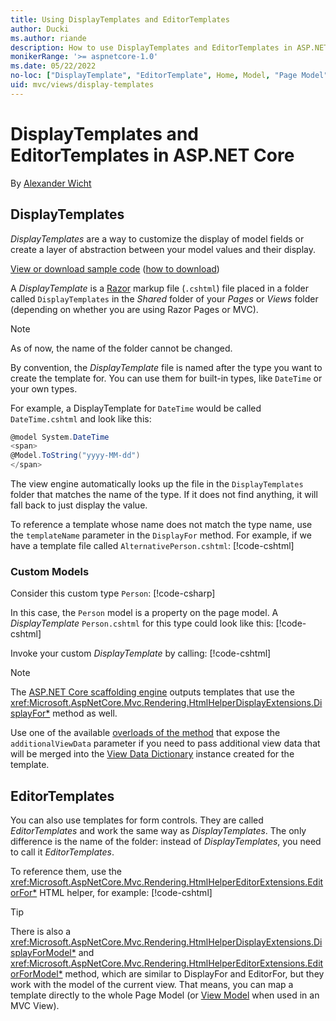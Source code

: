 ```yaml
---
title: Using DisplayTemplates and EditorTemplates
author: Ducki
ms.author: riande
description: How to use DisplayTemplates and EditorTemplates in ASP.NET Core.
monikerRange: '>= aspnetcore-1.0'
ms.date: 05/22/2022
no-loc: ["DisplayTemplate", "EditorTemplate", Home, Model, "Page Model", "Razor Pages"]
uid: mvc/views/display-templates
---
```

# DisplayTemplates and EditorTemplates in ASP.NET Core
By [Alexander Wicht](https://github.com/Ducki/)

## DisplayTemplates

_DisplayTemplates_ are a way to customize the display of model fields or create a layer of abstraction between your model values and their display.

[View or download sample code](https://github.com/dotnet/AspNetCore.Docs/tree/main/aspnetcore/mvc/views/display-templates/sample) ([how to download](xref:index#how-to-download-a-sample))

A _DisplayTemplate_ is a [Razor](xref:mvc/views/razor) markup file (`.cshtml`) file placed in a folder called `DisplayTemplates` in the _Shared_ folder of your _Pages_ or _Views_ folder (depending on whether you are using Razor Pages or MVC).

> [!NOTE]
> As of now, the name of the folder cannot be changed.

By convention, the _DisplayTemplate_ file is named after the type you want to create the template for. You can use them for built-in types, like `DateTime` or your own types.

For example, a DisplayTemplate for `DateTime` would be called `DateTime.cshtml` and look like this:
```csharp
@model System.DateTime
<span>
@Model.ToString("yyyy-MM-dd")
</span>
```

The view engine automatically looks up the file in the `DisplayTemplates` folder that matches the name of the type. If it does not find anything, it will fall back to just display the value.

To reference a template whose name does not match the type name, use the `templateName` parameter in the `DisplayFor` method. For example, if we have a template file called `AlternativePerson.cshtml`:
[!code-cshtml[](display-templates/sample/Pages/Index.cshtml?name=snippet_htmlDisplayForTemplate)]


### Custom Models

Consider this custom type `Person`:
[!code-csharp[](display-templates/sample/Models/Person.cs?name=snippet_PersonModel)]

In this case, the `Person` model is a property on the page model. A _DisplayTemplate_ `Person.cshtml` for this type could look like this:
[!code-cshtml[](display-templates/sample/Pages/Shared/DisplayTemplates/Person.cshtml)]

Invoke your custom _DisplayTemplate_ by calling:
[!code-cshtml[](display-templates/sample/Pages/Index.cshtml?name=snippet_htmlDisplayFor)]

> [!NOTE]
> The [ASP.NET Core scaffolding engine](xref:fundamentals/tools/dotnet-aspnet-codegenerator) outputs templates that use the <xref:Microsoft.AspNetCore.Mvc.Rendering.HtmlHelperDisplayExtensions.DisplayFor*> method as well.

Use one of the available [overloads of the method](xref:Microsoft.AspNetCore.Mvc.Rendering.HtmlHelperDisplayExtensions.DisplayFor*#overloads) that expose the `additionalViewData` parameter if you need to pass additional view data that will be merged into the [View Data Dictionary](xref:mvc/views/overview#viewdata) instance created for the template.

## EditorTemplates
You can also use templates for form controls. They are called _EditorTemplates_ and work the same way as _DisplayTemplates_. The only difference is the name of the folder: instead of _DisplayTemplates_, you need to call it _EditorTemplates_.

To reference them, use the <xref:Microsoft.AspNetCore.Mvc.Rendering.HtmlHelperEditorExtensions.EditorFor*> HTML helper, for example:
[!code-cshtml[](display-templates/sample/Pages/Index.cshtml?name=snippet_htmlEditorFor)]

> [!TIP]
> There is also a <xref:Microsoft.AspNetCore.Mvc.Rendering.HtmlHelperDisplayExtensions.DisplayForModel*> and <xref:Microsoft.AspNetCore.Mvc.Rendering.HtmlHelperEditorExtensions.EditorForModel*> method, which are similar to DisplayFor and EditorFor, but they work with the model of the current view. That means, you can map a template directly to the whole Page Model (or [View Model](xref:mvc/views/overview#strongly-typed-data-viewmodel) when used in an MVC View).

